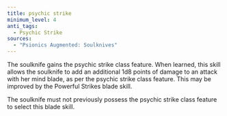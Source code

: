 ```yaml
---
title: psychic strike
minimum_level: 4
anti_tags:
  - Psychic Strike
sources:
  - "Psionics Augmented: Soulknives"
---
```


The soulknife gains the psychic strike class feature. When learned, this skill allows the soulknife to add an additional 1d8 points of damage to an attack with her mind blade, as per the psychic strike class feature. This may be improved by the Powerful Strikes blade skill.

The soulknife must not previously possess the psychic strike class feature to select this blade skill.
